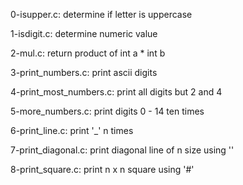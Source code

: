 0-isupper.c:
    determine if letter is uppercase

1-isdigit.c:
    determine numeric value

2-mul.c:
    return product of int a * int b

3-print_numbers.c:
    print ascii digits

4-print_most_numbers.c:
    print all digits but 2 and 4

5-more_numbers.c:
    print digits 0 - 14 ten times

6-print_line.c:
    print '_' n times

7-print_diagonal.c:
    print diagonal line of n size
    using '\'

8-print_square.c:
    print n x n square using '#'

